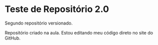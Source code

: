 # Teste de Repositório 2.0
 Segundo repositório versionado. 

Repositório criado na aula. 
Estou editando meu código direto no site do GitHub.
